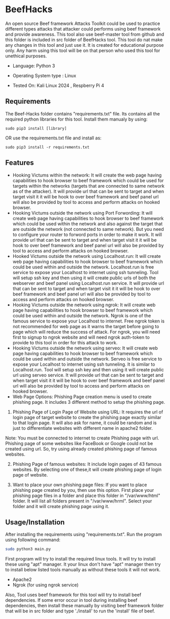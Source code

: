 
# BeefHacks

An open source Beef framework Attacks Toolkit could be used to practice different types attacks that attacker could performs using beef framework and provide awareness. This tool also use beef-master tool from github and this folder is included in src folder of BeefHacks tool. This tool do nat make any changes in this tool and just use it. It is created for educational purpose only. Any harm using this tool will be on that person who used this tool for unethical purposes.

- Language: Python 3

- Operating System type : Linux

- Tested On: Kali Linux 2024 , Respberry Pi 4


## Requirements
The Beef-Hacks folder contains  "requirements.txt" file. Its contains all the required python libraries for this tool.
Install them manualy by using:
```
sudo pip3 install [library]
```
OR use the requirements.txt file and install as:
```
sudo pip3 install -r requirements.txt
```

## Features

- Hooking Victums within the network:
It will create the web page having capabilities to hook browser to beef framework which could be used for targets within the networks (targets that are connected to same network as of the attacker). It will provide url that can be sent to target and when target visit it it will be hook to over beef framework and beef panel url will also be provided by tool to access and perform attacks on hooked browser.
- Hooking Victums outside the network using Port Forwording:
It will create web page having capabilities to hook browser to beef framework which could be used within the network and also against the target that are outside the network (not connected to same network). But you need to configure your router to forword ports in order to make it work. It will provide url that can be sent to target and when target visit it it will be hook to over beef framework and beef panel url will also be provided by tool to access and perform attacks on hooked browser.
- Hooked Victums outside the network using Localhost.run:
It will create web page having capabilities to hook browser to beef framework which could be used within and outside the network. Localhost.run is free service to expose your Localhost to internet using ssh tunneling. Tool will setup ssh key and then using it will create public urls of both the webserver and beef panel using Localhost.run service. It will provide url that can be sent to target and when target visit it it will be hook to over beef framework and beef panel url will also be provided by tool to access and perform attacks on hooked browser.
- Hooking Victums outside the network using ngrok:
It will create web page having capabilities to hook browser to beef framework which could be used within and outside the network. Ngrok is one of the famous service to expose your Localhost to internet. Free ngrok token is not recommended for web page as it warns the target before going to page which will reduce the success of attack. For ngrok, you will need first to signup to ngrok website and will need ngrok auth-token to provide to this tool in order for this attack to work.
- Hooking Victums outside the network using serveo:
It will create web page having capabilities to hook browser to beef framework which could be used within and outside the network. Serveo is free service to expose your Localhost to internet using ssh tunneling. It is similar to Localhost.run.   Tool will setup ssh key and then using it will create public url using serveo service. It will provide url that can be sent to target and when target visit it it will be hook to over beef framework and beef panel url will also be provided by tool to access and perform attacks on hooked browser.
- Web Page Options:
Phishing Page creation menu is used to create phishing page. It includes 3 different method to setup the phishing page.
1. Phishing Page of Login Page of Website using URL:
It requires the url of login page of target website to create the phishing page exactly similar to that login page. It will also ask for name, it could be random and is just to differentiate websites with different name in apache2 folder.

Note: You must be connected to internet to create Phishing page with url. Phishing page of some websites like FaceBook or Google could not be created using url. So, try using already created phishing page of famous websites.

2. Phishing Page of famous websites:
It include login pages of 43 famous websites. By selecting one of these,it will create phishing page of login page of website.

3. Want to place your own phishing page files:
If you want to place phishing page created by you, then use this option. First place your phishing page files in a folder and place this folder in "/var/www/html" folder. It will list all folders present in "/var/www/hrml". Select your folder and it will create phishing page using it.  

## Usage/Installation

After installing the requirements using "requirements.txt". Run the program using following command:

```bash
sudo python3 main.py
```

First program will try to install the required linux tools. It will try to install these using "apt" manager. It your linux don't have "apt" manager then try to install below listed tools manually as without these tools it will not work.

- Apache2
- Ngrok (for using ngrok service)

Also, Tool uses beef framework for this tool will try to install beef dependencies. If some error occur in tool during installing beef dependencies, then install these manually by visiting beef framework folder that will be in src folder and type './install' to run the 'install' file of beef.